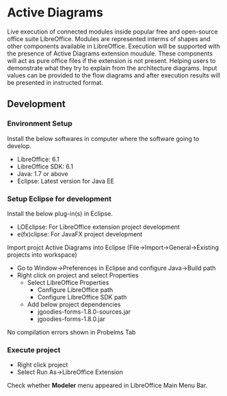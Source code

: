 # Active Diagrams

Live execution of connected modules inside popular free and open-source office suite LibreOffice. Modules are represented interms of 
shapes and other components available in LibreOffice. Execution will be supported with the presence of Active Diagrams extension moudule.
These components will act as pure office files if the extension is not present. Helping users to demonstrate what they try to explain 
from the architecture diagrams. Input values can be provided to the flow diagrams and after execution results will be presented in 
instructed format.

## Development

### Environment Setup

Install the below softwares in computer where the software going to develop.
* LibreOffice: 6.1
* LibreOffice SDK: 6.1
* Java: 1.7 or above
* Eclipse: Latest version for Java EE

### Setup Eclipse for development

Install the below plug-in(s) in Eclipse.
* LOEclipse: For LibreOffice extension project development
* e(fx)clipse: For JavaFX project development

Import projct Active Diagrams into Eclipse (File->Import->General->Existing projects into workspace)
  - Go to Window->Preferences in Eclipse and configure Java->Build path
  - Right click on project and select Properties
    - Select LibreOffice Properties
      - Configure LibreOffice path
      - Configure LibreOffice SDK path
    - Add below project dependencies
      - jgoodies-forms-1.8.0-sources.jar
      - jgoodies-forms-1.8.0.jar

No compilation errors shown in Probelms Tab

### Execute project

- Right click project
- Select Run As->LibreOffice Extension

Check whether **Modeler** menu appeared in LibreOffice Main Menu Bar.

